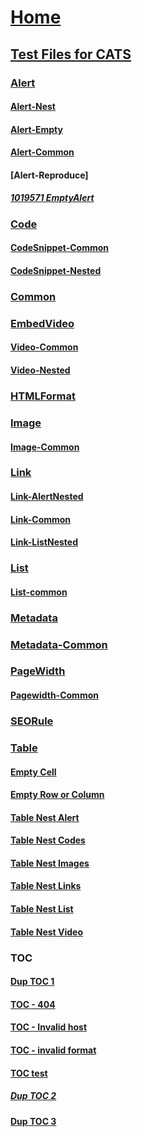 
# [Home](index.md)
## [Test Files for CATS](index.md)
### [Alert](Alert-cases/Index.md)
#### [Alert-Nest](Alert-cases/Alert_Nested.md)
#### [Alert-Empty](Alert-cases/Alert_Empty.md)
#### [Alert-Common](Alert-cases/Alert_Common.md)
#### [Alert-Reproduce]
##### [1019571 EmptyAlert](Alert-cases/Reproduce/1019571_EmptyAlert.md)
### [Code](CodeSnippet-Cases/Index.md)
#### [CodeSnippet-Common](CodeSnippet-Cases/CodeSnippet_Common.md)
#### [CodeSnippet-Nested](CodeSnippet-Cases/CodeSnippet_Nested.md)
### [Common](Common-Cases/Index.md)
### [EmbedVideo](EmbedVideo-Cases/Index.md)
#### [Video-Common](EmbedVideo-Cases/Video_Common.md)
#### [Video-Nested](EmbedVideo-Cases/Video_Nested.md)
### [HTMLFormat](HTMLFormat-Cases/Index.md)
### [Image](Image-Cases/index.md)
#### [Image-Common](Image-Cases/Image_Common.md)
### [Link](Link-Cases/Index.md)
#### [Link-AlertNested](Link-Cases/Link_AlertNested.md)
#### [Link-Common](Link-Cases/Link_Common.md)
#### [Link-ListNested](Link-Cases/Link_ListNested.md)
### [List](List-Cases/Index.md)
#### [List-common](List-Cases/List.md)
### [Metadata](Metadata-Cases/Index.md)
### [Metadata-Common](Metadata-Cases/Meta.md)
### [PageWidth](PageWidth-Cases/Index.md)
#### [Pagewidth-Common](PageWidth-Cases/Pagewidth.md)
### [SEORule](SEORule-Cases/Index.md)
### [Table](Table-Cases/Index.md)
#### [Empty Cell](Table-Cases/Empty-Cells.md)
#### [Empty Row or Column](Table-Cases/Empty-Row-or-Column.md)
#### [Table Nest Alert](Table-Cases/Table-Nest-Alert.md)
#### [Table Nest Codes](Table-Cases/Table-Nest-Codes.md)
#### [Table Nest Images](Table-Cases/Table-Nest-Images.md)
#### [Table Nest Links](Table-Cases/Table-Nest-Links.md)
#### [Table Nest List](Table-Cases/Table-Nest-List.md)
#### [Table Nest Video](Table-Cases/Table-Nest-Video.md)
### [TOC](TOC-Cases/index.md)
#### [Dup TOC 1](TOC-Cases/BrokenTOC-dupTest.md)
#### [TOC - 404](TOC-Cases/inde.md)
#### [TOC - Invalid host](https://review.docs.microsoft.com0000/en-us/azure/)
#### [TOC - invalid format](ttps://review.docs.microsoft.com/en-us/azure/)
#### [TOC test](TOC-Cases/TOCTest.md)
##### [Dup TOC 2](TOC-Cases/BrokenTOC-dupTest.md)
#### [Dup TOC 3](TOC-Cases/BrokenTOC-dupTest.md)
